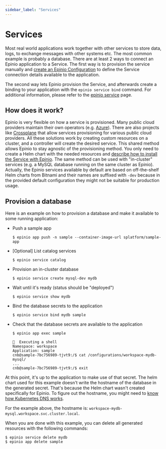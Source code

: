 ```yaml
---
sidebar_label: "Services"
---
```


# Services

Most real world applications work together with other services to store data, logs, to exchange messages with other systems etc.
The most common example is probably a database. There are at least 2 ways to connect an Epinio application to a Service.
The first way is to provision the service manually and [create an Epinio Configuration](./configurations.md) to define the Service connection details available to the application.

The second way lets Epinio provision the Service, and afterwards create a binding to your application with the `epinio service bind` command. For additional information, please refer to the [epinio service](cli/epinio_service.md) page.

## How does it work?

Epinio is very flexible on how a service is provisioned. Many public cloud providers maintain their own operators (e.g. [Azure](https://github.com/Azure/azure-service-operator)). There are also projects like [Crossplane](https://crossplane.io/) that allow services provisioning for various public cloud providers. All these solutions work by creating custom resources on a cluster, and a controller will create the desired service.
This shared method allows Epinio to stay agnostic of the provisioning method. You only need to create a Helm chart with the needed resources and [describe how to install the Service with Epinio](../howtos/create_custom_service.md).
The same method can be used with "in-cluster" services (e.g. a MySQL database running on the same cluster as Epinio). Actually, the Epinio services available by default are based on off-the-shelf Helm charts from Bitnami and their names are suffixed with `-dev` because in the provided default configuration they might not be suitable for production usage.

## Provision a database

Here is an example on how to provision a database and make it available to some running application:

- Push a sample app

  ```
  $ epinio app push -n sample --container-image-url splatform/sample-app
  ```

- [Optional] List catalog services

  ```
  $ epinio service catalog
  ```

- Provision an in-cluster database

  ```
  $ epinio service create mysql-dev mydb
  ```

- Wait until it's ready (status should be "deployed")

  ```
  $ epinio service show mydb
  ```

- Bind the database secrets to the application

  ```
  $ epinio service bind mydb sample
  ```

- Check that the database secrets are available to the application

  ```
  $ epinio app exec sample

  🚢  Executing a shell
  Namespace: workspace
  Application: sample
  cnb@sample-7bc756989-tjvt9:/$ cat /configurations/workspace-mydb-mysql/
  ...
  cnb@sample-7bc756989-tjvt9:/$ exit
  ```

At this point, it's up to the application to make use of that secret. The helm chart used for this example doesn't write the hostname of the database in the generated secret. That's because the Helm chart wasn't created specifically for Epinio. To figure out the hostname, you might need to [know how Kubernetes DNS works](https://kubernetes.io/docs/concepts/services-networking/dns-pod-service/).

For the example above, the hostname is: `workspace-mydb-mysql.workspace.svc.cluster.local`.


When you are done with this example, you can delete all generated resources with the following commands:

```
$ epinio service delete mydb
$ epinio app delete sample
```